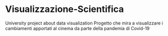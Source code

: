 # Visualizzazione-Scientifica
University project about data visualization
Progetto che mira a visualizzare i cambiamenti apportati al cinema da parte della pandemia di Covid-19
